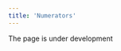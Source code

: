 ```yaml
---
title: 'Numerators'
---
```

The page is under development

[//]: # (Нумераторы позволяют автоматически создавать уникальные идентификаторы документов, товаров, услуг и т.д. Вначале необходимо создать перечень нумераторов, а затем назначить определенный нумератор конкретному объекту в системе.)

[//]: # ()
[//]: # ()
[//]: # (  )
[//]: # ()
[//]: # (![]&#40;images/Numerators_1.png&#41;)

[//]: # ()
[//]: # (*Рис.1 Список нумераторов*)

[//]: # ()
[//]: # ()
[//]: # (![]&#40;images/Numerators_2.png&#41;)

[//]: # ()
[//]: # (*Рис. 2 Форма нумератора*)

[//]: # ()
[//]: # ()
[//]: # (Например, все платежи организации имеют сквозную нумерацию, независимо от вида платежа. Создадим нумератор для платежей.)

[//]: # ()
[//]: # ()
[//]: # (  )
[//]: # ()
[//]: # (В **Справочники - Нумераторы** нажмите кнопку **Добавить** и заполните поля в открывшейся форме нумератора:)

[//]: # ()
[//]: # ()
[//]: # (**Наименование** - имя нумератора. В данном случае *Платежи*.)

[//]: # ()
[//]: # ()
[//]: # (**Серия** - часть уникального номера объекта. Может состоять максимум из двух символов &#40;могут быть использованы буквы и/или цифры&#41;. Укажем серию *"ПЛ"*.)

[//]: # ()
[//]: # ()
[//]: # (**Мин.значение** - это первое числовое значение после серии номера, с которого начнется автоматическая нумерация объектов. Укажем *"1".*)

[//]: # ()
[//]: # ()
[//]: # (**Макс.значение** - это значение после серии номера, которым закончится автоматическая нумерация объекта. Предположим, что для нашей организации *"99999"* будет достаточно.)

[//]: # ()
[//]: # ()
[//]: # (**Длина** - это количество отображаемых цифр после серии номера. Установим *"5"*)

[//]: # ()
[//]: # ()
[//]: # (**Тек. значение** - это количество пронумерованных на данный момент объектов.)

[//]: # ()
[//]: # ()
[//]: # (**Тек. значение &#40;строка&#41;** - отображает количество пронумерованных объектов с учетом заданной длины.)

[//]: # ()
[//]: # ()
[//]: # (**Сохраните** нумератор.)

[//]: # ()
[//]: # (  )
[//]: # ()
[//]: # (  )
[//]: # ()
[//]: # (  )
[//]: # ()
[//]: # (  )
[//]: # ()
[//]: # (Чтобы нумератор работал, его необходимо связать с объектом. Чтобы платежи нумеровались автоматически, необходимо указать нумератор *"Платежи"* для всех платежей. Для этого открываем модуль **Расчеты** - **Настройки** вкладку **Типы входящих или исходящих платежей**, открываем каждый тип платежа и  устанавливаем нумератор "*Платежи"*. По клику в поле откроется список нумераторов, выбираем нужный, нажимаем **ОК**. Сохраните настройки расчетов.)

[//]: # ()
[//]: # ()
[//]: # (![]&#40;images/Numerators_3.png&#41;)

[//]: # (*Рис. 3 Назначение нумератора объекту*)

[//]: # ()
[//]: # (Примите во внимание, что для того, чтобы документ в системе создавался автоматически, для него, в большинстве случаев, необходимо настроить нумератор.)

[//]: # ()
[//]: # (  )





  
